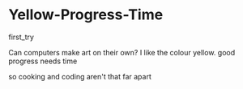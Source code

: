 # Yellow-Progress-Time
first_try

Can computers make art on their own?
I like the colour yellow.
good progress needs time

so cooking and coding aren't that far apart 
